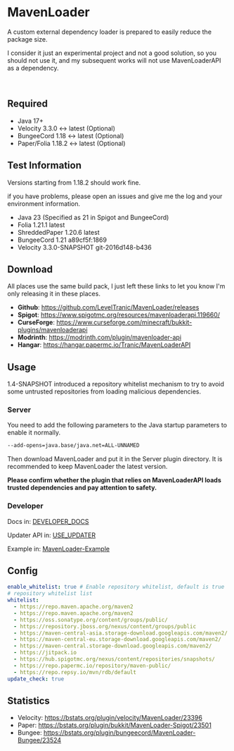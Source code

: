 # MavenLoader
A custom external dependency loader is prepared to easily reduce the package size.

I consider it just an experimental project and not a good solution, so you should not use it, and my subsequent works will not use MavenLoaderAPI as a dependency.

<div align=center>
<img src="https://badges.moddingx.org/modrinth/downloads/mavenloader-api" alt="">
<img src="https://badges.moddingx.org/modrinth/versions/mavenloader-api" alt="">
<img src="https://badges.moddingx.org/curseforge/downloads/1104872" alt="">
<img src="https://badges.moddingx.org/curseforge/versions/1104872" alt="">
<img src="https://pluginbadges.glitch.me/api/v1/dl/MavenLoaderAPI+Spigot-limegreen.svg?spigot=mavenloaderapi.119660&bukkit=mavenloaderapi&github=LevelTranic/MavenLoader&style=for-the-badge" alt="">
<img src="https://img.shields.io/github/commit-activity/w/LevelTranic/MavenLoader?style=flat-square" alt="">
<img src="https://img.shields.io/github/downloads/LevelTranic/MavenLoader/total?style=flat-square" alt="">
<img src="https://img.shields.io/github/release-date/LevelTranic/MavenLoader?style=flat-square" alt="">
<img src="https://img.shields.io/github/v/release/LevelTranic/MavenLoader?style=flat-square" alt="">
</div>

## Required
- Java 17+
- Velocity 3.3.0 ↔ latest (Optional)
- BungeeCord 1.18 ↔ latest (Optional)
- Paper/Folia 1.18.2 ↔ latest (Optional)

## Test Information
Versions starting from 1.18.2 should work fine.

if you have problems, please open an issues and give me the log and your environment information.

- Java 23 (Specified as 21 in Spigot and BungeeCord)
- Folia 1.21.1 latest
- ShreddedPaper 1.20.6 latest
- BungeeCord 1.21 a89cf5f:1869
- Velocity 3.3.0-SNAPSHOT git-2016d148-b436

## Download
All places use the same build pack, I just left these links to let you know I'm only releasing it in these places.

- **Github**: https://github.com/LevelTranic/MavenLoader/releases
- **Spigot**: https://www.spigotmc.org/resources/mavenloaderapi.119660/
- **CurseForge**: https://www.curseforge.com/minecraft/bukkit-plugins/mavenloaderapi
- **Modrinth**: https://modrinth.com/plugin/mavenloader-api
- **Hangar**: https://hangar.papermc.io/Tranic/MavenLoaderAPI

## Usage
1.4-SNAPSHOT introduced a repository whitelist mechanism to try to avoid some untrusted repositories from loading malicious dependencies.

### Server
You need to add the following parameters to the Java startup parameters to enable it normally.

```bash
--add-opens=java.base/java.net=ALL-UNNAMED
```

Then download MavenLoader and put it in the Server plugin directory. It is recommended to keep MavenLoader the latest version.

**Please confirm whether the plugin that relies on MavenLoaderAPI loads trusted dependencies and pay attention to safety.**

### Developer
Docs in: [DEVELOPER_DOCS](DEVELOPER_DOCS.md)

Updater API in: [USE_UPDATER](USE_UPDATER.md)

Example in: [MavenLoader-Example](https://github.com/LevelTranic/MavenLoader-Example)

## Config
```yaml
enable_whitelist: true # Enable repository whitelist, default is true
# repository whitelist list
whitelist:
  - https://repo.maven.apache.org/maven2
  - https://repo.maven.apache.org/maven2
  - https://oss.sonatype.org/content/groups/public/
  - https://repository.jboss.org/nexus/content/groups/public
  - https://maven-central-asia.storage-download.googleapis.com/maven2/
  - https://maven-central-eu.storage-download.googleapis.com/maven2/
  - https://maven-central.storage-download.googleapis.com/maven2/
  - https://jitpack.io
  - https://hub.spigotmc.org/nexus/content/repositories/snapshots/
  - https://repo.papermc.io/repository/maven-public/
  - https://repo.repsy.io/mvn/rdb/default
update_check: true
```

## Statistics
- Velocity: https://bstats.org/plugin/velocity/MavenLoader/23396
- Paper: https://bstats.org/plugin/bukkit/MavenLoader-Spigot/23501
- Bungee: https://bstats.org/plugin/bungeecord/MavenLoader-Bungee/23524